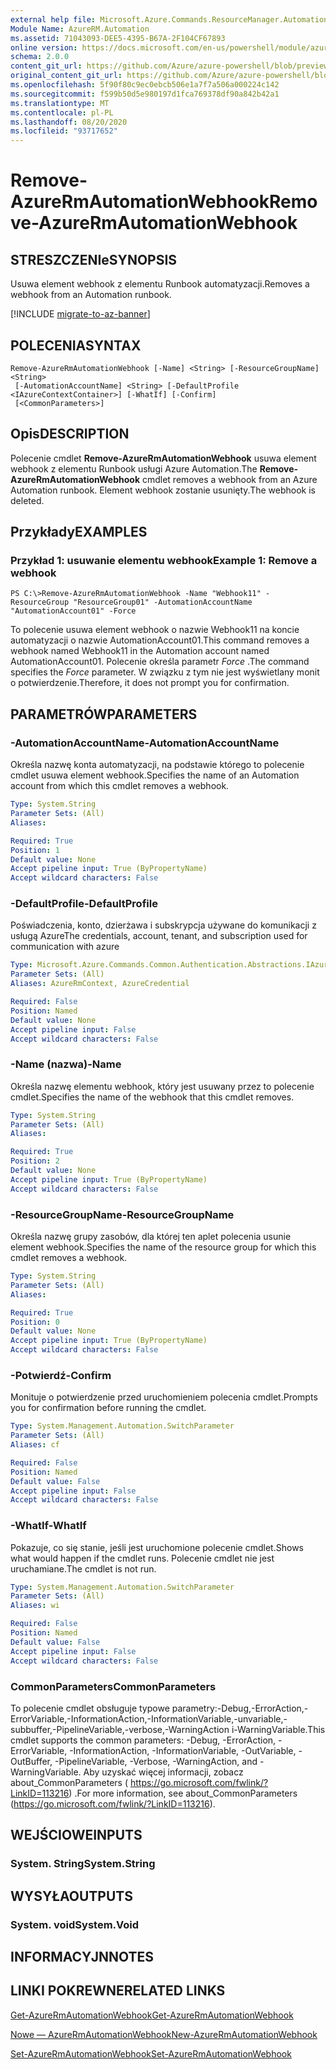 ```yaml
---
external help file: Microsoft.Azure.Commands.ResourceManager.Automation.dll-Help.xml
Module Name: AzureRM.Automation
ms.assetid: 71043093-DEE5-4395-B67A-2F104CF67893
online version: https://docs.microsoft.com/en-us/powershell/module/azurerm.automation/remove-azurermautomationwebhook
schema: 2.0.0
content_git_url: https://github.com/Azure/azure-powershell/blob/preview/src/ResourceManager/Automation/Commands.Automation/help/Remove-AzureRMAutomationWebhook.md
original_content_git_url: https://github.com/Azure/azure-powershell/blob/preview/src/ResourceManager/Automation/Commands.Automation/help/Remove-AzureRMAutomationWebhook.md
ms.openlocfilehash: 5f90f80c9ec0ebcb506e1a7f7a506a000224c142
ms.sourcegitcommit: f599b50d5e980197d1fca769378df90a842b42a1
ms.translationtype: MT
ms.contentlocale: pl-PL
ms.lasthandoff: 08/20/2020
ms.locfileid: "93717652"
---
```

# <span data-ttu-id="f7912-101">Remove-AzureRmAutomationWebhook</span><span class="sxs-lookup"><span data-stu-id="f7912-101">Remove-AzureRmAutomationWebhook</span></span>

## <span data-ttu-id="f7912-102">STRESZCZENIe</span><span class="sxs-lookup"><span data-stu-id="f7912-102">SYNOPSIS</span></span>
<span data-ttu-id="f7912-103">Usuwa element webhook z elementu Runbook automatyzacji.</span><span class="sxs-lookup"><span data-stu-id="f7912-103">Removes a webhook from an Automation runbook.</span></span>

[!INCLUDE [migrate-to-az-banner](../../includes/migrate-to-az-banner.md)]

## <span data-ttu-id="f7912-104">POLECENIA</span><span class="sxs-lookup"><span data-stu-id="f7912-104">SYNTAX</span></span>

```
Remove-AzureRmAutomationWebhook [-Name] <String> [-ResourceGroupName] <String>
 [-AutomationAccountName] <String> [-DefaultProfile <IAzureContextContainer>] [-WhatIf] [-Confirm]
 [<CommonParameters>]
```

## <span data-ttu-id="f7912-105">Opis</span><span class="sxs-lookup"><span data-stu-id="f7912-105">DESCRIPTION</span></span>
<span data-ttu-id="f7912-106">Polecenie cmdlet **Remove-AzureRmAutomationWebhook** usuwa element webhook z elementu Runbook usługi Azure Automation.</span><span class="sxs-lookup"><span data-stu-id="f7912-106">The **Remove-AzureRmAutomationWebhook** cmdlet removes a webhook from an Azure Automation runbook.</span></span>
<span data-ttu-id="f7912-107">Element webhook zostanie usunięty.</span><span class="sxs-lookup"><span data-stu-id="f7912-107">The webhook is deleted.</span></span>

## <span data-ttu-id="f7912-108">Przykłady</span><span class="sxs-lookup"><span data-stu-id="f7912-108">EXAMPLES</span></span>

### <span data-ttu-id="f7912-109">Przykład 1: usuwanie elementu webhook</span><span class="sxs-lookup"><span data-stu-id="f7912-109">Example 1: Remove a webhook</span></span>
```
PS C:\>Remove-AzureRmAutomationWebhook -Name "Webhook11" -ResourceGroup "ResourceGroup01" -AutomationAccountName "AutomationAccount01" -Force
```

<span data-ttu-id="f7912-110">To polecenie usuwa element webhook o nazwie Webhook11 na koncie automatyzacji o nazwie AutomationAccount01.</span><span class="sxs-lookup"><span data-stu-id="f7912-110">This command removes a webhook named Webhook11 in the Automation account named AutomationAccount01.</span></span>
<span data-ttu-id="f7912-111">Polecenie określa parametr *Force* .</span><span class="sxs-lookup"><span data-stu-id="f7912-111">The command specifies the *Force* parameter.</span></span>
<span data-ttu-id="f7912-112">W związku z tym nie jest wyświetlany monit o potwierdzenie.</span><span class="sxs-lookup"><span data-stu-id="f7912-112">Therefore, it does not prompt you for confirmation.</span></span>

## <span data-ttu-id="f7912-113">PARAMETRÓW</span><span class="sxs-lookup"><span data-stu-id="f7912-113">PARAMETERS</span></span>

### <span data-ttu-id="f7912-114">-AutomationAccountName</span><span class="sxs-lookup"><span data-stu-id="f7912-114">-AutomationAccountName</span></span>
<span data-ttu-id="f7912-115">Określa nazwę konta automatyzacji, na podstawie którego to polecenie cmdlet usuwa element webhook.</span><span class="sxs-lookup"><span data-stu-id="f7912-115">Specifies the name of an Automation account from which this cmdlet removes a webhook.</span></span>

```yaml
Type: System.String
Parameter Sets: (All)
Aliases:

Required: True
Position: 1
Default value: None
Accept pipeline input: True (ByPropertyName)
Accept wildcard characters: False
```

### <span data-ttu-id="f7912-116">-DefaultProfile</span><span class="sxs-lookup"><span data-stu-id="f7912-116">-DefaultProfile</span></span>
<span data-ttu-id="f7912-117">Poświadczenia, konto, dzierżawa i subskrypcja używane do komunikacji z usługą Azure</span><span class="sxs-lookup"><span data-stu-id="f7912-117">The credentials, account, tenant, and subscription used for communication with azure</span></span>

```yaml
Type: Microsoft.Azure.Commands.Common.Authentication.Abstractions.IAzureContextContainer
Parameter Sets: (All)
Aliases: AzureRmContext, AzureCredential

Required: False
Position: Named
Default value: None
Accept pipeline input: False
Accept wildcard characters: False
```

### <span data-ttu-id="f7912-118">-Name (nazwa)</span><span class="sxs-lookup"><span data-stu-id="f7912-118">-Name</span></span>
<span data-ttu-id="f7912-119">Określa nazwę elementu webhook, który jest usuwany przez to polecenie cmdlet.</span><span class="sxs-lookup"><span data-stu-id="f7912-119">Specifies the name of the webhook that this cmdlet removes.</span></span>

```yaml
Type: System.String
Parameter Sets: (All)
Aliases:

Required: True
Position: 2
Default value: None
Accept pipeline input: True (ByPropertyName)
Accept wildcard characters: False
```

### <span data-ttu-id="f7912-120">-ResourceGroupName</span><span class="sxs-lookup"><span data-stu-id="f7912-120">-ResourceGroupName</span></span>
<span data-ttu-id="f7912-121">Określa nazwę grupy zasobów, dla której ten aplet polecenia usunie element webhook.</span><span class="sxs-lookup"><span data-stu-id="f7912-121">Specifies the name of the resource group for which this cmdlet removes a webhook.</span></span>

```yaml
Type: System.String
Parameter Sets: (All)
Aliases:

Required: True
Position: 0
Default value: None
Accept pipeline input: True (ByPropertyName)
Accept wildcard characters: False
```

### <span data-ttu-id="f7912-122">-Potwierdź</span><span class="sxs-lookup"><span data-stu-id="f7912-122">-Confirm</span></span>
<span data-ttu-id="f7912-123">Monituje o potwierdzenie przed uruchomieniem polecenia cmdlet.</span><span class="sxs-lookup"><span data-stu-id="f7912-123">Prompts you for confirmation before running the cmdlet.</span></span>

```yaml
Type: System.Management.Automation.SwitchParameter
Parameter Sets: (All)
Aliases: cf

Required: False
Position: Named
Default value: False
Accept pipeline input: False
Accept wildcard characters: False
```

### <span data-ttu-id="f7912-124">-WhatIf</span><span class="sxs-lookup"><span data-stu-id="f7912-124">-WhatIf</span></span>
<span data-ttu-id="f7912-125">Pokazuje, co się stanie, jeśli jest uruchomione polecenie cmdlet.</span><span class="sxs-lookup"><span data-stu-id="f7912-125">Shows what would happen if the cmdlet runs.</span></span>
<span data-ttu-id="f7912-126">Polecenie cmdlet nie jest uruchamiane.</span><span class="sxs-lookup"><span data-stu-id="f7912-126">The cmdlet is not run.</span></span>

```yaml
Type: System.Management.Automation.SwitchParameter
Parameter Sets: (All)
Aliases: wi

Required: False
Position: Named
Default value: False
Accept pipeline input: False
Accept wildcard characters: False
```

### <span data-ttu-id="f7912-127">CommonParameters</span><span class="sxs-lookup"><span data-stu-id="f7912-127">CommonParameters</span></span>
<span data-ttu-id="f7912-128">To polecenie cmdlet obsługuje typowe parametry:-Debug,-ErrorAction,-ErrorVariable,-InformationAction,-InformationVariable,-unvariable,-subbuffer,-PipelineVariable,-verbose,-WarningAction i-WarningVariable.</span><span class="sxs-lookup"><span data-stu-id="f7912-128">This cmdlet supports the common parameters: -Debug, -ErrorAction, -ErrorVariable, -InformationAction, -InformationVariable, -OutVariable, -OutBuffer, -PipelineVariable, -Verbose, -WarningAction, and -WarningVariable.</span></span> <span data-ttu-id="f7912-129">Aby uzyskać więcej informacji, zobacz about_CommonParameters ( https://go.microsoft.com/fwlink/?LinkID=113216) .</span><span class="sxs-lookup"><span data-stu-id="f7912-129">For more information, see about_CommonParameters (https://go.microsoft.com/fwlink/?LinkID=113216).</span></span>

## <span data-ttu-id="f7912-130">WEJŚCIOWE</span><span class="sxs-lookup"><span data-stu-id="f7912-130">INPUTS</span></span>

### <span data-ttu-id="f7912-131">System. String</span><span class="sxs-lookup"><span data-stu-id="f7912-131">System.String</span></span>

## <span data-ttu-id="f7912-132">WYSYŁA</span><span class="sxs-lookup"><span data-stu-id="f7912-132">OUTPUTS</span></span>

### <span data-ttu-id="f7912-133">System. void</span><span class="sxs-lookup"><span data-stu-id="f7912-133">System.Void</span></span>

## <span data-ttu-id="f7912-134">INFORMACYJN</span><span class="sxs-lookup"><span data-stu-id="f7912-134">NOTES</span></span>

## <span data-ttu-id="f7912-135">LINKI POKREWNE</span><span class="sxs-lookup"><span data-stu-id="f7912-135">RELATED LINKS</span></span>

[<span data-ttu-id="f7912-136">Get-AzureRmAutomationWebhook</span><span class="sxs-lookup"><span data-stu-id="f7912-136">Get-AzureRmAutomationWebhook</span></span>](./Get-AzureRMAutomationWebhook.md)

[<span data-ttu-id="f7912-137">Nowe — AzureRmAutomationWebhook</span><span class="sxs-lookup"><span data-stu-id="f7912-137">New-AzureRmAutomationWebhook</span></span>](./New-AzureRMAutomationWebhook.md)

[<span data-ttu-id="f7912-138">Set-AzureRmAutomationWebhook</span><span class="sxs-lookup"><span data-stu-id="f7912-138">Set-AzureRmAutomationWebhook</span></span>](./Set-AzureRMAutomationWebhook.md)


